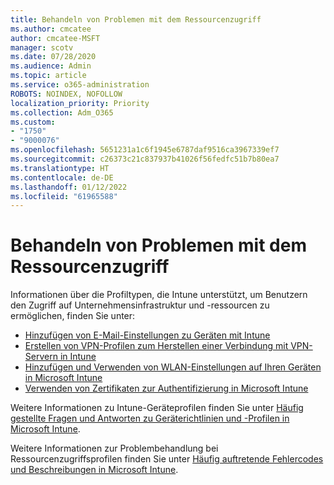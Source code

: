 ```yaml
---
title: Behandeln von Problemen mit dem Ressourcenzugriff
ms.author: cmcatee
author: cmcatee-MSFT
manager: scotv
ms.date: 07/28/2020
ms.audience: Admin
ms.topic: article
ms.service: o365-administration
ROBOTS: NOINDEX, NOFOLLOW
localization_priority: Priority
ms.collection: Adm_O365
ms.custom:
- "1750"
- "9000076"
ms.openlocfilehash: 5651231a1c6f1945e6787daf9516ca3967339ef7
ms.sourcegitcommit: c26373c21c837937b41026f56fedfc51b7b80ea7
ms.translationtype: HT
ms.contentlocale: de-DE
ms.lasthandoff: 01/12/2022
ms.locfileid: "61965588"
---
```

# <a name="troubleshoot-resource-access-issues"></a>Behandeln von Problemen mit dem Ressourcenzugriff

Informationen über die Profiltypen, die Intune unterstützt, um Benutzern den Zugriff auf Unternehmensinfrastruktur und -ressourcen zu ermöglichen, finden Sie unter:

- [Hinzufügen von E-Mail-Einstellungen zu Geräten mit Intune](https://docs.microsoft.com/intune/email-settings-configure)
- [Erstellen von VPN-Profilen zum Herstellen einer Verbindung mit VPN-Servern in Intune](https://docs.microsoft.com/intune/vpn-settings-configure)
- [Hinzufügen und Verwenden von WLAN-Einstellungen auf Ihren Geräten in Microsoft Intune](https://docs.microsoft.com/intune/wi-fi-settings-configure)
- [Verwenden von Zertifikaten zur Authentifizierung in Microsoft Intune](https://docs.microsoft.com/intune/certificates-configure)

Weitere Informationen zu Intune-Geräteprofilen finden Sie unter [Häufig gestellte Fragen und Antworten zu Geräterichtlinien und -Profilen in Microsoft Intune](https://docs.microsoft.com/intune/device-profile-troubleshoot).

Weitere Informationen zur Problembehandlung bei Ressourcenzugriffsprofilen finden Sie unter [Häufig auftretende Fehlercodes und Beschreibungen in Microsoft Intune](https://docs.microsoft.com/intune/troubleshoot-company-resource-access-problems).